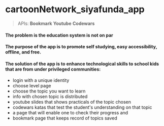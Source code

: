 # cartoonNetwork_siyafunda_app


> APIs:
**Bookmark**
**Youtube**
**Codewars**

#### The problem is the  education system is not on par
#### The purpose of the app is to promote self studying, easy accessibility, offline, and free.
#### The solution of the app is to enhance technological skills to school kids that are from under privileged communities:

* login with a unique identity 
* choose level page 
* choose the topic you want to learn
* info with chosen topic is distributed
* youtube slides that shows practicals of the topic chosen
* codewars katas that test the student's understanding on that topic
* a page that will enable one to check their progress and 
* bookmark page that keeps record of topics saved 

